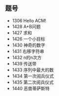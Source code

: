## 题号

- 1306 Hello ACM!
- 1428 A+B问题
- 1427 求和
- 1426 一个小目标
- 1430 神奇的数字
- 1431 右移字符串
- 1432 n的n次方
- 1439 传送带
- 1433 序列中最大的数
- 1434 第一次阅兵仪式
- 1435 第二次阅兵仪式
- 1440 恶兽蒂萨斯特

